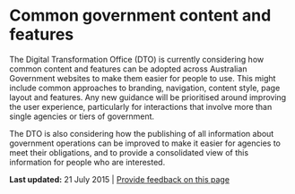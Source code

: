 Common government content and features
======================================

The Digital Transformation Office (DTO) is currently considering how common content and features can be adopted across Australian Government websites to make them easier for people to use. This might include common approaches to branding, navigation, content style, page layout and features. Any new guidance will be prioritised around improving the user experience, particularly for interactions that involve more than single agencies or tiers of government.

The DTO is also considering how the publishing of all information about government operations can be improved to make it easier for agencies to meet their obligations, and to provide a consolidated view of this information for people who are interested.

**Last updated:** 21 July 2015 | [Provide feedback on this page](../../feedback%3Furl_from=Common%2520government%2520content%2520and%2520features.html)

